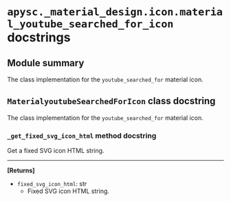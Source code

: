 # `apysc._material_design.icon.material_youtube_searched_for_icon` docstrings

## Module summary

The class implementation for the `youtube_searched_for` material icon.

## `MaterialyoutubeSearchedForIcon` class docstring

The class implementation for the `youtube_searched_for` material icon.

### `_get_fixed_svg_icon_html` method docstring

Get a fixed SVG icon HTML string.<hr>

**[Returns]**

- `fixed_svg_icon_html`: str
  - Fixed SVG icon HTML string.